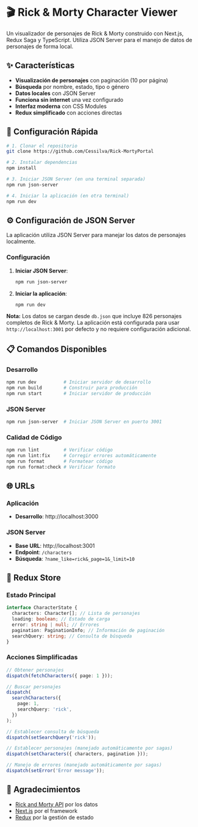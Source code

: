 # 🎬 Rick & Morty Character Viewer

Un visualizador de personajes de Rick & Morty construido con Next.js, Redux Saga y TypeScript. Utiliza JSON Server para el manejo de datos de personajes de forma local.

## ✨ Características

- **Visualización de personajes** con paginación (10 por página)
- **Búsqueda** por nombre, estado, tipo o género
- **Datos locales** con JSON Server
- **Funciona sin internet** una vez configurado
- **Interfaz moderna** con CSS Modules
- **Redux simplificado** con acciones directas

## 🚀 Configuración Rápida

```bash
# 1. Clonar el repositorio
git clone https://github.com/Cessilva/Rick-MortyPortal

# 2. Instalar dependencias
npm install

# 3. Iniciar JSON Server (en una terminal separada)
npm run json-server

# 4. Iniciar la aplicación (en otra terminal)
npm run dev
```

## ⚙️ Configuración de JSON Server

La aplicación utiliza JSON Server para manejar los datos de personajes localmente.

### Configuración

1. **Iniciar JSON Server**:

   ```bash
   npm run json-server
   ```

2. **Iniciar la aplicación**:
   ```bash
   npm run dev
   ```

**Nota:** Los datos se cargan desde `db.json` que incluye 826 personajes completos de Rick & Morty. La aplicación está configurada para usar `http://localhost:3001` por defecto y no requiere configuración adicional.

## 📋 Comandos Disponibles

### Desarrollo

```bash
npm run dev          # Iniciar servidor de desarrollo
npm run build        # Construir para producción
npm run start        # Iniciar servidor de producción
```

### JSON Server

```bash
npm run json-server  # Iniciar JSON Server en puerto 3001
```

### Calidad de Código

```bash
npm run lint         # Verificar código
npm run lint:fix     # Corregir errores automáticamente
npm run format       # Formatear código
npm run format:check # Verificar formato
```

## 🌐 URLs

### Aplicación

- **Desarrollo**: http://localhost:3000

### JSON Server

- **Base URL**: http://localhost:3001
- **Endpoint**: `/characters`
- **Búsqueda**: `?name_like=rick&_page=1&_limit=10`

## 🔧 Redux Store

### Estado Principal

```typescript
interface CharacterState {
  characters: Character[]; // Lista de personajes
  loading: boolean; // Estado de carga
  error: string | null; // Errores
  pagination: PaginationInfo; // Información de paginación
  searchQuery: string; // Consulta de búsqueda
}
```

### Acciones Simplificadas

```typescript
// Obtener personajes
dispatch(fetchCharacters({ page: 1 }));

// Buscar personajes
dispatch(
  searchCharacters({
    page: 1,
    searchQuery: 'rick',
  })
);

// Establecer consulta de búsqueda
dispatch(setSearchQuery('rick'));

// Establecer personajes (manejado automáticamente por sagas)
dispatch(setCharacters({ characters, pagination }));

// Manejo de errores (manejado automáticamente por sagas)
dispatch(setError('Error message'));
```

## 🙏 Agradecimientos

- [Rick and Morty API](https://rickandmortyapi.com/) por los datos
- [Next.js](https://nextjs.org/) por el framework
- [Redux](https://redux.js.org/) por la gestión de estado
